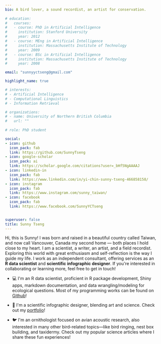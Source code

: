 ```yaml
---
bio: A bird lover, a sound recordist, an artist for conservation.
  
# education:
#   courses:
#   - course: PhD in Artificial Intelligence
#     institution: Stanford University
#     year: 2012
#   - course: MEng in Artificial Intelligence
#     institution: Massachusetts Institute of Technology
#     year: 2009
#   - course: BSc in Artificial Intelligence
#     institution: Massachusetts Institute of Technology
#     year: 2008

email: "sunnyyctseng@gmail.com"

highlight_name: true

# interests:
# - Artificial Intelligence
# - Computational Linguistics
# - Information Retrieval

# organizations:
# - name: University of Northern British Columbia
#   url: ""
  
# role: PhD student

social:
- icon: github
  icon_pack: fab
  link: https://github.com/SunnyTseng
- icon: google-scholar
  icon_pack: ai
  link: https://scholar.google.com/citations?user=_bHf5NgAAAAJ
- icon: linkedin-in
  icon_pack: fab
  link: https://www.linkedin.com/in/yi-chin-sunny-tseng-466858158/  
- icon: instagram
  icon_pack: fab
  link: https://www.instagram.com/sunny_taiwan/
- icon: facebook
  icon_pack: fab
  link: https://www.facebook.com/SunnyYCTseng

  
superuser: false
title: Sunny Tseng
---
```


Hi, this is Sunny! I was born and raised in a beautiful country called Taiwan, and now call Vancouver, Canada my second home — both places I hold close to my heart. I am a scientist, a writer, an artist, and a field recordist. Exploring this world with great enthusiasm and self-reflection is the way I guide my life. I work as an independent consultant, offering services as an **R data scientist** and **scientific infographic designer**. If you're interested in collaborating or learning more, feel free to get in touch!

- 💻 I'm an R data scientist, proficient in R package development, Shiny apps, markdown documentation, and data wrangling/modeling for ecological questions. Most of my programming works can be found on [Github](https://github.com/SunnyTseng)!

- 🎨 I'm a scientific infographic designer, blending art and science. Check out my [portfolio](https://sunnytseng.ca/science/)!

- 🐦 I'm an ornithologist focused on avian acoustic research, also interested in many other bird-related topics—like bird ringing, nest box building, and taxidermy. Check out my popular science articles where I share these fun experiences!


